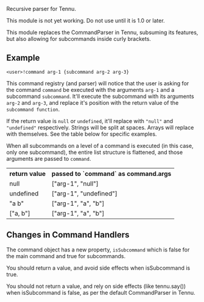 Recursive parser for Tennu.

This module is not yet working. Do not use until it is 1.0 or later.

This module replaces the CommandParser in Tennu, subsuming its features, but
also allowing for subcommands inside curly brackets.

## Example

```
<user>!command arg-1 {subcommand arg-2 arg-3}
```

This command registry (and parser) will notice that the user is asking for the
command `command` be executed with the arguments `arg-1` and a subcommand
`subcommand`. It'll execute the subcommand with its arguments `arg-2` and
`arg-3`, and replace it's position with the return value of the `subcommand
function`. 

If the return value is `null` or `undefined`, it'll replace with `"null"` and
`"undefined"` respectively. Strings will be split at spaces. Arrays will
replace with themselves. See the table below for specific examples.

When all subcommands on a level of a command is
executed (in this case, only one subcommand), the entire list structure is 
flattened, and those arguments are passed to `command`.

<table>
    <tr>
        <th>return value</th>
        <th>passed to `command` as command.args</th>
    </tr>
    <tr>
        <td>null</td>
        <td>["arg-1", "null"]</td>
    </tr>
    <tr>
        <td>undefined</td>
        <td>["arg-1", "undefined"]</td>
    </tr>
    <tr>
        <td>"a b"</td>
        <td>["arg-1", "a", "b"]</td>
    </tr>
    <tr>
        <td>["a, b"]</td>
        <td>["arg-1", "a", "b"]</td>
    </tr>
</table>

## Changes in Command Handlers

The command object has a new property, `isSubcommand` which is false for the
main command and true for subcommands.

You should return a value, and avoid side effects when isSubcommand is true.

You should not return a value, and rely on side effects (like tennu.say())
when isSubcommand is false, as per the default CommandParser in Tennu.